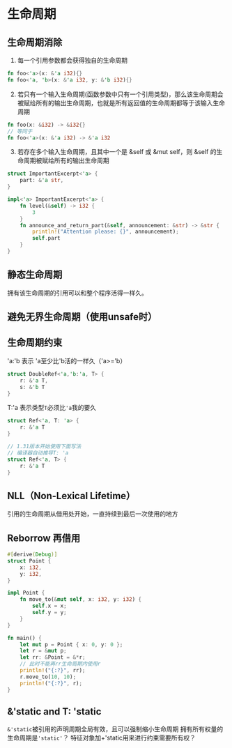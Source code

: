 # 生命周期

## 生命周期消除

1. 每一个引用参数都会获得独自的生命周期

```rust
fn foo<'a>(x: &'a i32){}
fn foo<'a, 'b>(x: &'a i32, y: &'b i32){}
```

2. 若只有一个输入生命周期(函数参数中只有一个引用类型)，那么该生命周期会被赋给所有的输出生命周期，也就是所有返回值的生命周期都等于该输入生命周期

```rust
fn foo(x: &i32) -> &i32{}
// 等同于
fn foo<'a>(x: &'a i32) -> &'a i32
```

3. 若存在多个输入生命周期，且其中一个是 &self 或 &mut self，则 &self 的生命周期被赋给所有的输出生命周期

```rust
struct ImportantExcerpt<'a> {
    part: &'a str,
}

impl<'a> ImportantExcerpt<'a> {
    fn level(&self) -> i32 {
        3
    }
    fn announce_and_return_part(&self, announcement: &str) -> &str {
        println!("Attention please: {}", announcement);
        self.part
    }
}
```
## 静态生命周期

拥有该生命周期的引用可以和整个程序活得一样久。

## 避免无界生命周期（使用unsafe时）

## 生命周期约束

'a:'b 表示 'a至少比'b活的一样久（'a>='b）

```rust
struct DoubleRef<'a,'b:'a, T> {
    r: &'a T,
    s: &'b T
}
```

T:'a 表示类型`T`必须比`'a`我的要久

```rust
struct Ref<'a, T: 'a> {
    r: &'a T
}

// 1.31版本开始使用下面写法
// 编译器自动推导T: 'a
struct Ref<'a, T> {
    r: &'a T
}
```
## NLL（Non-Lexical Lifetime）

引用的生命周期从借用处开始，一直持续到最后一次使用的地方

## Reborrow 再借用

```rust
#[derive(Debug)]
struct Point {
    x: i32,
    y: i32,
}

impl Point {
    fn move_to(&mut self, x: i32, y: i32) {
        self.x = x;
        self.y = y;
    }
}

fn main() {
    let mut p = Point { x: 0, y: 0 };
    let r = &mut p;
    let rr: &Point = &*r;
    // 此时不能再rr生命周期内使用r
    println!("{:?}", rr);
    r.move_to(10, 10);
    println!("{:?}", r);
}
```

## &'static and T: 'static

`&'static`被引用的声明周期全局有效，且可以强制缩小生命周期
拥有所有权量的生命周期是`'static'`？
特征对象加+'static用来进行约束需要所有权？